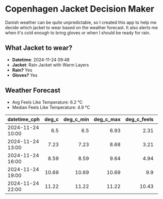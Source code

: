 
# Copenhagen Jacket Decision Maker

Danish weather can be quite unpredictable, so I created this app to help me decide which jacket to wear based on the weather forecast. 
It also alerts me when it's cold enough to bring gloves or when I should be ready for rain.

## What Jacket to wear?

- **Datetime**: 2024-11-24 09:48
- **Jacket**: Rain Jacket with Warm Layers
- **Rain?** Yes
- **Gloves?** Yes

## Weather Forecast
- Avg Feels Like Temperature: 6.2 °C
- Median Feels Like Temperature: 4.9 °C

| datetime_cph     |   deg_c |   deg_c_min |   deg_c_max |   deg_c_feels | weather   | wind   | rain   |
|:-----------------|--------:|------------:|------------:|--------------:|:----------|:-------|:-------|
| 2024-11-24 10:00 |    6.5  |        6.5  |        6.93 |          2.31 | Rain      | High   | Medium |
| 2024-11-24 13:00 |    7.23 |        7.23 |        8.68 |          3.21 | Rain      | High   | Medium |
| 2024-11-24 16:00 |    8.59 |        8.59 |        9.64 |          4.94 | Clouds    | High   | None   |
| 2024-11-24 19:00 |   10.69 |       10.69 |       10.69 |          9.9  | Clouds    | High   | None   |
| 2024-11-24 22:00 |   11.22 |       11.22 |       11.22 |         10.43 | Clouds    | High   | None   |
        